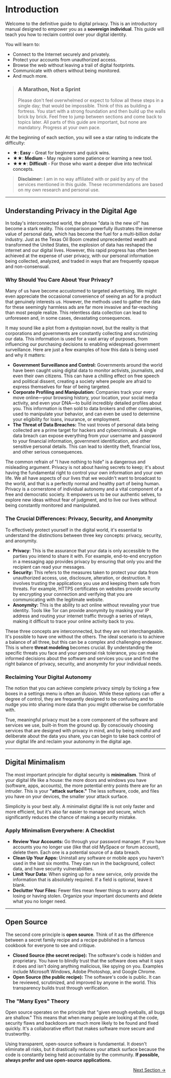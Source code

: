 # Introduction

Welcome to the definitive guide to digital privacy. This is an introductory manual designed to empower you as a **sovereign individual**. This guide will teach you how to reclaim control over your digital identity.

You will learn to:
-   Connect to the Internet securely and privately.
-   Protect your accounts from unauthorized access.
-   Browse the web without leaving a trail of digital footprints.
-   Communicate with others without being monitored.
-   And much more.

> ### A Marathon, Not a Sprint
>
> Please don't feel overwhelmed or expect to follow all these steps in a single day; that would be impossible. Think of this as building a fortress. You start with a strong foundation and then build up the walls brick by brick. Feel free to jump between sections and come back to topics later. All parts of this guide are important, but none are mandatory. Progress at your own pace.

At the beginning of each section, you will see a star rating to indicate the difficulty:

-   ★: **Easy** - Great for beginners and quick wins.
-   ★★: **Medium** - May require some patience or learning a new tool.
-   ★★★: **Difficult** - For those who want a deeper dive into technical concepts.

> **Disclaimer:** I am in no way affiliated with or paid by any of the services mentioned in this guide. These recommendations are based on my own research and personal use.

---

## Understanding Privacy in the Digital Age

In today's interconnected world, the phrase "data is the new oil" has become a stark reality. This comparison powerfully illustrates the immense value of personal data, which has become the fuel for a multi-billion dollar industry. Just as the Texas Oil Boom created unprecedented wealth and transformed the United States, the explosion of data has reshaped the internet and our digital lives. However, this rapid progress has often been achieved at the expense of user privacy, with our personal information being collected, analyzed, and traded in ways that are frequently opaque and non-consensual.

### Why Should You Care About Your Privacy?

Many of us have become accustomed to targeted advertising. We might even appreciate the occasional convenience of seeing an ad for a product that genuinely interests us. However, the methods used to gather the data for these seemingly harmless ads are far more invasive and far-reaching than most people realize. This relentless data collection can lead to unforeseen and, in some cases, devastating consequences.

It may sound like a plot from a dystopian novel, but the reality is that corporations and governments are constantly collecting and scrutinizing our data. This information is used for a vast array of purposes, from influencing our purchasing decisions to enabling widespread government surveillance. Here are just a few examples of how this data is being used and why it matters:

*   **Government Surveillance and Control:** Governments around the world have been caught using digital data to monitor activists, journalists, and even their own citizens. This can have a chilling effect on free speech and political dissent, creating a society where people are afraid to express themselves for fear of being targeted.
*   **Corporate Profiling and Manipulation:** Companies track your every move online—your browsing history, your location, your social media activity, and even your DNA—to build incredibly detailed profiles about you. This information is then sold to data brokers and other companies, used to manipulate your behavior, and can even be used to determine your eligibility for loans, insurance, or employment.
*   **The Threat of Data Breaches:** The vast troves of personal data being collected are a prime target for hackers and cybercriminals. A single data breach can expose everything from your username and password to your financial information, government identification, and other sensitive personal details. This can lead to identity theft, financial loss, and other serious consequences.

The common refrain of "I have nothing to hide" is a dangerous and misleading argument. Privacy is not about having secrets to keep; it's about having the fundamental right to control your own information and your own life. We all have aspects of our lives that we wouldn't want to broadcast to the world, and that is a perfectly normal and healthy part of being human. Privacy is a cornerstone of individual autonomy and a vital component of a free and democratic society. It empowers us to be our authentic selves, to explore new ideas without fear of judgment, and to live our lives without being constantly monitored and manipulated.

### The Crucial Differences: Privacy, Security, and Anonymity

To effectively protect yourself in the digital world, it's essential to understand the distinctions between three key concepts: privacy, security, and anonymity.

*   **Privacy:** This is the assurance that your data is only accessible to the parties you intend to share it with. For example, end-to-end encryption in a messaging app provides privacy by ensuring that only you and the recipient can read your messages.
*   **Security:** This refers to the measures taken to protect your data from unauthorized access, use, disclosure, alteration, or destruction. It involves trusting the applications you use and keeping them safe from threats. For example, HTTPS certificates on websites provide security by encrypting your connection and verifying that you are communicating with the legitimate website.
*   **Anonymity:** This is the ability to act online without revealing your true identity. Tools like Tor can provide anonymity by masking your IP address and routing your internet traffic through a series of relays, making it difficult to trace your online activity back to you.

These three concepts are interconnected, but they are not interchangeable. It's possible to have one without the others. The ideal scenario is to achieve a balance of all three, but this can be a complex and challenging endeavor. This is where **threat modeling** becomes crucial. By understanding the specific threats you face and your personal risk tolerance, you can make informed decisions about the software and services you use and find the right balance of privacy, security, and anonymity for your individual needs.

### Reclaiming Your Digital Autonomy

The notion that you can achieve complete privacy simply by ticking a few boxes in a settings menu is often an illusion. While these options can offer a degree of control, they are frequently designed to be confusing and to nudge you into sharing more data than you might otherwise be comfortable with.

True, meaningful privacy must be a core component of the software and services we use, built-in from the ground up. By consciously choosing services that are designed with privacy in mind, and by being mindful and deliberate about the data you share, you can begin to take back control of your digital life and reclaim your autonomy in the digital age.

---

## Digital Minimalism

The most important principle for digital security is **minimalism**. Think of your digital life like a house: the more doors and windows you have (software, apps, accounts), the more potential entry points there are for an intruder. This is your **"attack surface."** The less software, code, and files you have on your devices, the smaller your attack surface.

Simplicity is your best ally. A minimalist digital life is not only faster and more efficient, but it's also far easier to manage and secure, which significantly reduces the chance of making a security mistake.

### Apply Minimalism Everywhere: A Checklist

-   **Review Your Accounts:** Go through your password manager. If you have accounts you no longer use (like that old MySpace or forum account), delete them. Each one is a potential source of a data breach.
-   **Clean Up Your Apps:** Uninstall any software or mobile apps you haven't used in the last six months. They can run in the background, collect data, and have security vulnerabilities.
-   **Limit Your Data:** When signing up for a new service, only provide the information that is absolutely required. If a field is optional, leave it blank.
-   **Declutter Your Files:** Fewer files mean fewer things to worry about losing or having stolen. Organize your important documents and delete what you no longer need.

---

## Open Source

The second core principle is **open source**. Think of it as the difference between a secret family recipe and a recipe published in a famous cookbook for everyone to see and critique.

-   **Closed Source (the secret recipe):** The software's code is hidden and proprietary. You have to blindly trust that the software does what it says it does and isn't doing anything malicious, like spying on you. Examples include Microsoft Windows, Adobe Photoshop, and Google Chrome.
-   **Open Source (the public recipe):** The software's code is public. It can be reviewed, scrutinized, and improved by anyone in the world. This transparency builds trust through verification.

### The "Many Eyes" Theory

Open source operates on the principle that "given enough eyeballs, all bugs are shallow." This means that when many people are looking at the code, security flaws and backdoors are much more likely to be found and fixed quickly. It's a collaborative effort that makes software more secure and trustworthy.

Using transparent, open-source software is fundamental. It doesn't eliminate all risks, but it drastically reduces your attack surface because the code is constantly being held accountable by the community. **If possible, always prefer and use open-source applications.**

<div class="next-section-button-container">
<p align="right"><a href="#/threat-modeling" class="next-section-button">Next Section &rarr;</a></p>
</div>
